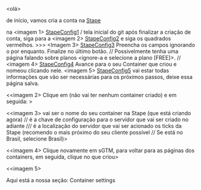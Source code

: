 <olá>

de início, vamos cria a conta na [Stape](https://app.stape.io/)

na <imagem 1> [StapeConfig1](assets/StapeConfig1.jpg) / tela inicial do git após finalizar a criação de conta, siga para a <imagem 2> [StapeConfig2](assets/StapeConfig2.jpg) e siga os quadrados vermelhos. >>> <Imagem 3> [StapeConfig3](assets/StapeConfig3.jpg) Preencha os campos ignorando o <Container COnfiguration> por enquanto. Finalize no último botão. // Possivelmente tenha uma página falando sobre planos <ignore-a e selecione a plano [FREE]>. // <imagem 4> [StapeConfig4](assets/StapeConfig4.jpg) Avance para o seu Container que criou e nomeou clicando nele. <imagem 5> [StapeConfig5](assets/StapeConfig5.jpg) vai estar todas informações que vão ser necessárias para os próximos passos, deixe essa página salva.

<<imagem 2> Clique em <sGTM> (não vai ter nenhum container criado) e em seguida: <Create sGTM Container>>

<<imagem 3> <Container Name> vai ser o nome do seu container na Stape (que está criando agora) // <Container COnfiguration> é a chave de configuração para o servidor que vai ser criado no <GTM> adiante /// <Server Location> é a localização do servidor que vai ser acionado os ticks da Stape (recomendo o mais próximo do seu cliente possível // Se está no Brasil, selecione Brasil)>

<<imagem 4> Clique novamente em sGTM, para voltar para as páginas dos containers, em seguida, clique no que criou> 

<<imagem 5> <p>Aqui está a nossa seção: <span class="cor-do-titulo">Container settings</span></p>